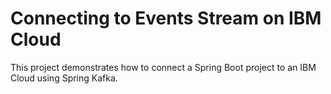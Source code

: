 # Connecting to Events Stream on IBM Cloud

This project demonstrates how to connect a Spring Boot project to an IBM Cloud using Spring Kafka.
